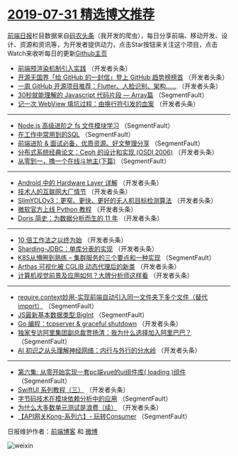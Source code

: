 # [2019-07-31 精选博文推荐](https://toutiao.qdkfweb.cn/date/2019/07/31)

[前端日报](https://qdkfweb.cn/c/news)栏目数据来自[码农头条](https://toutiao.qdkfweb.cn/)（我开发的爬虫），每日分享前端、移动开发、设计、资源和资讯等，为开发者提供动力，点击Star按钮来关注这个项目，点击Watch来收听每日的更新[Github主页](https://github.com/kujian/frontendDaily)
* [前端预渲染机制引入实践](https://toutiao.qdkfweb.cn/119952.html) （开发者头条）
* [开源无国界「给 GitHub 的一封信」登上 GitHub 趋势榜榜首](https://toutiao.qdkfweb.cn/119925.html) （开发者头条）
* [一周 GitHub 开源项目推荐：Flutter、人脸识别、架构……](https://toutiao.qdkfweb.cn/119892.html) （开发者头条）
* [30秒就能理解的 Javascript 代码片段 &#8212; Array篇](https://toutiao.qdkfweb.cn/119873.html) （SegmentFault）
* [记一次 WebView 填坑过程：由换行符引发的血案](https://toutiao.qdkfweb.cn/119899.html) （开发者头条）

***
* [Node.js 高级进阶之 fs 文件模块学习](https://toutiao.qdkfweb.cn/119878.html) （SegmentFault）
* [在工作中常用到的SQL](https://toutiao.qdkfweb.cn/119879.html) （SegmentFault）
* [前端进阶 &amp; 面试必备，优质资源、好文整理分享](https://toutiao.qdkfweb.cn/119872.html) （SegmentFault）
* [分布式系统经典论文：Ceph 的设计和实现 (OSDI 2006)](https://toutiao.qdkfweb.cn/119898.html) （开发者头条）
* [从零到一，撸一个在线斗地主(下篇)](https://toutiao.qdkfweb.cn/119874.html) （SegmentFault）

***
* [Android 中的 Hardware Layer 详解](https://toutiao.qdkfweb.cn/119938.html) （开发者头条）
* [技术人的互联网大厂情节](https://toutiao.qdkfweb.cn/119902.html) （开发者头条）
* [SlimYOLOv3：更窄、更快、更好的无人机目标检测算法](https://toutiao.qdkfweb.cn/119942.html) （开发者头条）
* [微软官方上线 Python 教程](https://toutiao.qdkfweb.cn/119949.html) （开发者头条）
* [Doris 简史：为数据分析而生的 11 年](https://toutiao.qdkfweb.cn/119911.html) （开发者头条）

***
* [10 倍工作法之以终为始](https://toutiao.qdkfweb.cn/119897.html) （开发者头条）
* [Sharding-JDBC：单库分表的实现](https://toutiao.qdkfweb.cn/119916.html) （开发者头条）
* [K8S从懵圈到熟练 – 集群服务的三个要点和一种实现](https://toutiao.qdkfweb.cn/119884.html) （SegmentFault）
* [Arthas 可视化被 CGLIB 动态代理后的新类](https://toutiao.qdkfweb.cn/119937.html) （开发者头条）
* [计算机视觉前景及应用如何？大牌分析师这样看](https://toutiao.qdkfweb.cn/119918.html) （开发者头条）

***
* [require.context妙用-实现前端自动引入同一文件夹下多个文件（替代import）](https://toutiao.qdkfweb.cn/119885.html) （SegmentFault）
* [JS最新基本数据类型:BigInt](https://toutiao.qdkfweb.cn/119875.html) （SegmentFault）
* [Go 编程：tcpserver &amp; graceful shutdown](https://toutiao.qdkfweb.cn/119919.html) （开发者头条）
* [独家专访阿里集团副总裁贾扬清：我为什么选择加入阿里巴巴？](https://toutiao.qdkfweb.cn/119886.html) （SegmentFault）
* [AI 初识之从头理解神经网络：内行与外行的分水岭](https://toutiao.qdkfweb.cn/119939.html) （开发者头条）

***
* [第六集: 从零开始实现一套pc端vue的ui组件库( loading )组件](https://toutiao.qdkfweb.cn/119876.html) （SegmentFault）
* [SwiftUI 系列教程（三）](https://toutiao.qdkfweb.cn/119922.html) （开发者头条）
* [字节码技术在模块依赖分析中的应用](https://toutiao.qdkfweb.cn/119887.html) （SegmentFault）
* [为什么大多数单元测试是浪费（续）](https://toutiao.qdkfweb.cn/119904.html) （开发者头条）
* [【API网关Kong-系列六】- 玩转Consumer](https://toutiao.qdkfweb.cn/119877.html) （SegmentFault）

日报维护作者：[前端博客](https://qdkfweb.cn/) 和 [微博](https://qdkfweb.cn/go/weibo)

![weixin](https://user-images.githubusercontent.com/3055447/38468989-651132ac-3b80-11e8-8e6b-15122322a9d7.png)